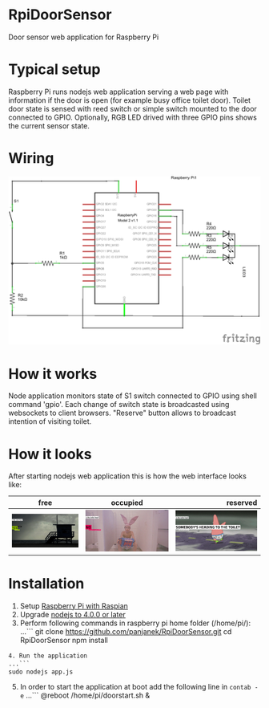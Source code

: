 # RpiDoorSensor
Door sensor web application for Raspberry Pi

# Typical setup
Raspberry Pi runs nodejs web application serving a web page with information if the door is open (for example busy office toilet door).
Toilet door state is sensed with reed switch or simple switch mounted to the door connected to GPIO.
Optionally, RGB LED drived with three GPIO pins shows the current sensor state.

# Wiring

![alt tag](https://raw.githubusercontent.com/panjanek/RpiDoorSensor/master/doc/doorsensor_schem.png) 

# How it works

Node application monitors state of S1 switch connected to GPIO using shell command 'gpio'. Each change of switch state is broadcasted using websockets to client browsers.
"Reserve" button allows to broadcast intention of visiting toilet.

# How it looks

After starting nodejs web application this is how the web interface looks like:

| free          | occupied      | reserved  |
| ------------- |:-------------:| -----:|
| ![alt tag](https://raw.githubusercontent.com/panjanek/RpiDoorSensor/master/doc/toilet-free.jpg)  | ![alt tag](https://raw.githubusercontent.com/panjanek/RpiDoorSensor/master/doc/toilet-occupied.jpg) | ![alt tag](https://raw.githubusercontent.com/panjanek/RpiDoorSensor/master/doc/toilet-reservation.jpg) |

# Installation

1. Setup [Raspberry Pi with Raspian](https://www.raspberrypi.org/downloads/raspbian/)
2. Upgrade [nodejs to 4.0.0 or later](http://blog.wia.io/installing-node-js-v4-0-0-on-a-raspberry-pi/)
3. Perform following commands in raspberry pi home folder (/home/pi/):
...```
git clone https://github.com/panjanek/RpiDoorSensor.git
cd RpiDoorSensor
npm install
```
4. Run the application
...```
sudo nodejs app.js
```
5. In order to start the application at boot add the following line in ```contab -e```
...```
@reboot /home/pi/doorstart.sh &
```


